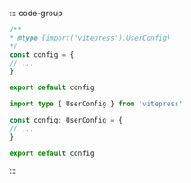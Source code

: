 ::: code-group

```js [config.js]
/**
* @type {import('vitepress').UserConfig}
*/
const config = {
// ...
}

export default config
```

```ts [config.ts]
import type { UserConfig } from 'vitepress'

const config: UserConfig = {
// ...
}

export default config
```

:::
